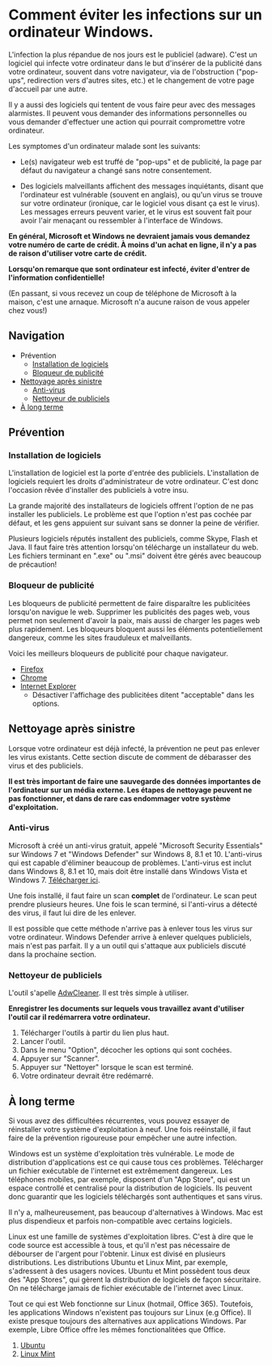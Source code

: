 # Comment éviter les infections sur un ordinateur Windows.

L'infection la plus répandue de nos jours est le publiciel (adware).
C'est un logiciel qui infecte votre ordinateur dans le but d'insérer de la
publicité dans votre ordinateur, souvent dans votre navigateur, via de
l'obstruction ("pop-ups", redirection vers d'autres sites, etc.) et le
changement de votre page d'accueil par une autre.

Il y a aussi des logiciels qui tentent de vous faire peur avec des messages
alarmistes. Il peuvent vous demander des informations personnelles ou vous
demander d'effectuer une action qui pourrait compromettre votre ordinateur.

Les symptomes d'un ordinateur malade sont les suivants:

* Le(s) navigateur web est truffé de "pop-ups" et de publicité, la page par défaut
du navigateur a changé sans notre consentement.

* Des logiciels malveillants affichent des messages inquiétants, disant que
l'ordinateur est vulnérable (souvent en anglais), ou qu'un virus se trouve
sur votre ordinateur (ironique, car le logiciel vous disant ça est le virus).
Les messages erreurs peuvent varier, et le virus est souvent fait pour avoir
l'air menaçant ou ressembler à l'interface de Windows.

**En général, Microsoft et Windows ne devraient jamais vous demandez votre
numéro de carte de crédit. À moins d'un achat en ligne, il n'y a pas de raison
d'utiliser votre carte de crédit.**

**Lorsqu'on remarque que sont ordinateur est infecté, éviter d'entrer de
l'information confidentielle!**

(En passant, si vous recevez un coup de téléphone de Microsoft à la maison,
c'est une arnaque. Microsoft n'a aucune raison de vous appeler chez vous!)

## Navigation
* Prévention
    * [Installation de logiciels](#installation-de-logiciels)
    * [Bloqueur de publicité](#bloqueur-de-publicit-)
* [Nettoyage après sinistre](#nettoyage-apr-s-sinistre)
    * [Anti-virus](#anti-virus)
    * [Nettoyeur de publiciels](#nettoyer-de-publiciels)
* [À long terme](#--long-terme)

## Prévention
### Installation de logiciels
L'installation de logiciel est la porte d'entrée des publiciels. L'installation
de logiciels requiert les droits d'administrateur de votre ordinateur. C'est
donc l'occasion rêvée d'installer des publiciels à votre insu.

La grande majorité des installateurs de logiciels offrent l'option de ne pas
installer les publiciels. Le problème est que l'option n'est pas cochée par
défaut, et les gens appuient sur suivant sans se donner la peine de vérifier.

Plusieurs logiciels réputés installent des publiciels, comme Skype, Flash et
Java. Il faut faire très attention lorsqu'on télécharge un installateur du web.
Les fichiers terminant en ".exe" ou ".msi" doivent être gérés avec beaucoup
de précaution!
### Bloqueur de publicité
Les bloqueurs de publicité permettent de faire disparaître les publicitées
lorsqu'on navigue le web. Supprimer les publicités des pages web, vous permet
non seulement d'avoir la paix, mais aussi de charger les pages web plus
rapidement. Les bloqueurs bloquent aussi les éléments potentiellement
dangereux, comme les sites frauduleux et malveillants.

Voici les meilleurs bloqueurs de publicité pour chaque navigateur.

* [Firefox](https://addons.mozilla.org/en-US/firefox/addon/ublock-origin/)
* [Chrome](https://chrome.google.com/webstore/detail/ublock-origin/cjpalhdlnbpafiamejdnhcphjbkeiagm)
* [Internet Explorer](https://adblockplus.org/en/internet-explorer)
    * Désactiver l'affichage des publicitées ditent "acceptable" dans les options.

## Nettoyage après sinistre
Lorsque votre ordinateur est déjà infecté, la prévention ne peut pas enlever
les virus existants. Cette section discute de comment de débarasser des virus
et des publiciels.

**Il est très important de faire une sauvegarde des données importantes de
l'ordinateur sur un média externe. Les étapes de nettoyage peuvent ne pas
fonctionner, et dans de rare cas endommager votre système d'exploitation.**

### Anti-virus
Microsoft à créé un anti-virus gratuit, appelé "Microsoft Security Essentials"
sur Windows 7 et "Windows Defender" sur Windows 8, 8.1 et 10. L'anti-virus
qui est capable d'éliminer beaucoup de problèmes. L'anti-virus est inclut
dans Windows 8, 8.1 et 10, mais doit être installé dans Windows Vista et Windows 7.
[Télécharger ici](http://windows.microsoft.com/fr-CA/windows/security-essentials-download).

Une fois installé, il faut faire un scan **complet** de l'ordinateur. Le scan
peut prendre plusieurs heures. Une fois le scan terminé, si l'anti-virus a
détecté des virus, il faut lui dire de les enlever.

Il est possible que cette méthode n'arrive pas à enlever tous les virus sur
votre ordinateur. Windows Defender arrive à enlever quelques publiciels,
mais n'est pas parfait. Il y a un outil qui s'attaque aux publiciels
discuté dans la prochaine section.

### Nettoyeur de publiciels
L'outil s'apelle [AdwCleaner](https://toolslib.net/forum/viewthread/183-fr-documentation-adwcleaner/).
Il est très simple à utiliser.

**Enregistrer les documents sur lequels vous travaillez avant d'utiliser l'outil
car il redémarrera votre ordinateur.**

1. Télécharger l'outils à partir du lien plus haut.
2. Lancer l'outil.
3. Dans le menu "Option", décocher les options qui sont cochées.
4. Appuyer sur "Scanner".
5. Appuyer sur "Nettoyer" lorsque le scan est terminé.
6. Votre ordinateur devrait être redémarré.

## À long terme
Si vous avez des difficultées récurrentes, vous pouvez essayer de réinstaller
votre système d'exploitation à neuf. Une fois reéinstallé, il faut faire de la
prévention rigoureuse pour empêcher une autre infection.

Windows est un système d'exploitation très vulnérable. Le mode de distribution
d'applications est ce qui cause tous ces problèmes. Télécharger un fichier
exécutable de l'internet est extrêmement dangereux. Les téléphones mobiles,
par exemple, disposent d'un "App Store", qui est un espace controllé et
centralisé pour la distribution de logiciels. Ils peuvent donc guarantir que
les logiciels téléchargés sont authentiques et sans virus.

Il n'y a, malheureusement, pas beaucoup d'alternatives à Windows. Mac est
plus dispendieux et parfois non-compatible avec certains logiciels.

Linux est une famille de systèmes d'exploitation libres. C'est à dire que le
code source est accessible à tous, et qu'il n'est pas nécessaire de débourser
de l'argent pour l'obtenir. Linux est divisé en plusieurs distributions. Les
distributions Ubuntu et Linux Mint, par exemple, s'adressent à des usagers
novices. Ubuntu et Mint possèdent tous deux des "App Stores", qui gèrent
la distribution de logiciels de façon sécuritaire. On ne télécharge jamais
de fichier exécutable de l'internet avec Linux.

Tout ce qui est Web fonctionne sur Linux (hotmail, Office 365). Toutefois,
les applications Windows n'existent pas toujours sur Linux (e.g Office). Il
existe presque toujours des alternatives aux applications Windows. Par exemple,
Libre Office offre les mêmes fonctionalitées que Office.

1. [Ubuntu](http://www.ubuntu.com/)
2. [Linux Mint](https://www.linuxmint.com/)

